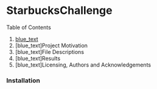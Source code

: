 # StarbucksChallenge


Table of Contents
1. [blue_text](#Installation)
2. [blue_text]Project Motivation
3. [blue_text]File Descriptions
4. [blue_text]Results
5. [blue_text]Licensing, Authors and Acknowledgements

###  Installation
<a name="installation"></a>


